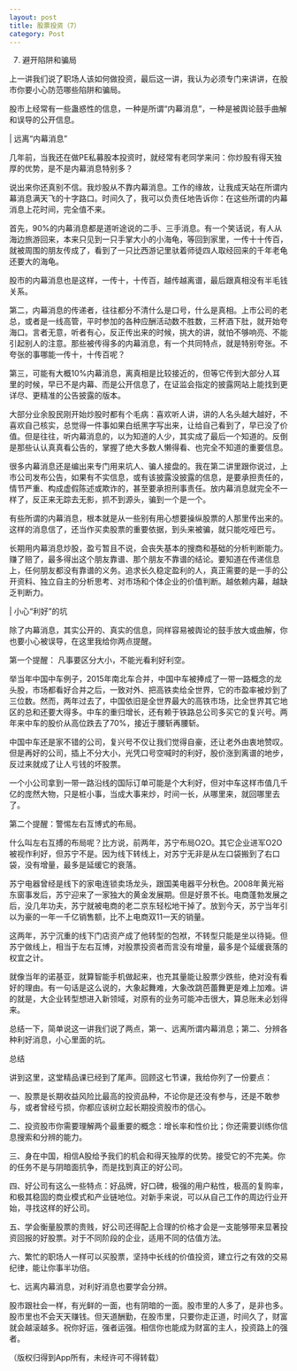 ```yaml
---
layout: post
title: 股票投资（7）
category: Post
---
```


7. 避开陷阱和骗局

上一讲我们说了职场人该如何做投资，最后这一讲，我认为必须专门来讲讲，在股市你要小心防范哪些陷阱和骗局。

股市上经常有一些蛊惑性的信息，一种是所谓“内幕消息”，一种是被舆论鼓手曲解和误导的公开信息。     

| 远离“内幕消息”

几年前，当我还在做PE私募股本投资时，就经常有老同学来问：你炒股有得天独厚的优势，是不是内幕消息特别多？

说出来你还真别不信。我炒股从不靠内幕消息。工作的缘故，让我成天站在所谓内幕消息满天飞的十字路口。时间久了，我可以负责任地告诉你：在这些所谓的内幕消息上花时间，完全值不来。

首先，90%的内幕消息都是道听途说的二手、三手消息。有一个笑话说，有人从海边旅游回来，本来只见到一只手掌大小的小海龟，等回到家里，一传十十传百，就被周围的朋友传成了，看到了一只比西游记里驮着师徒四人取经回来的千年老龟还要大的海龟。

股市的内幕消息也是这样，一传十，十传百，越传越离谱，最后跟真相没有半毛钱关系。

第二，内幕消息的传递者，往往都分不清什么是口号，什么是真相。上市公司的老总，或者是一线高管，平时参加的各种应酬活动数不胜数，三杯酒下肚，就开始夸海口。言者无意，听者有心，反正传出来的时候，挑大的讲，就怕不够响亮、不能引起别人的注意。那些被传得多的内幕消息，有一个共同特点，就是特别夸张。不夸张的事哪能一传十，十传百呢？

第三，可能有大概10%内幕消息，离真相是比较接近的，但等它传到大部分人耳里的时候，早已不是内幕、而是公开信息了，在证监会指定的披露网站上能找到更详尽、更精准的公告披露的版本。

大部分业余股民刚开始炒股时都有个毛病：喜欢听人讲，讲的人名头越大越好，不喜欢自己核实，总觉得一件事如果白纸黑字写出来，让给自己看到了，早已没了价值。但是往往，听内幕消息的，以为知道的人少，其实成了最后一个知道的。反倒是那些认认真真看公告的，掌握了绝大多数人懒得看、也完全不知道的重要信息。

很多内幕消息还是编出来专门用来坑人、骗人接盘的。我在第二讲里跟你说过，上市公司发布公告，如果有不实信息，或有该披露没披露的信息，是要承担责任的，情节严重、构成虚假陈述或欺诈的，甚至要承担刑事责任。放内幕消息就完全不一样了，反正来无踪去无影，抓不到源头，骗到一个是一个。

有些所谓的内幕消息，根本就是从一些别有用心想要操纵股票的人那里传出来的。这样的消息信了，还当作买卖股票的重要依据，到头来被骗，就只能吃哑巴亏。

长期用内幕消息炒股，盈亏暂且不说，会丧失基本的搜商和基础的分析判断能力。赚了赔了，最多得出这个朋友靠谱、那个朋友不靠谱的结论。要知道在传递信息上，任何朋友都没有靠谱的义务。追求长久稳定盈利的人，真正需要的是一手的公开资料、独立自主的分析思考、对市场和个体企业的价值判断。越依赖内幕，越缺乏判断力。

| 小心“利好”的坑

除了内幕消息，其实公开的、真实的信息，同样容易被舆论的鼓手放大或曲解，你也要小心被误导，在这里我给你两点提醒。

第一个提醒： 凡事要区分大小，不能光看利好利空。

举当年中国中车例子，2015年南北车合并，中国中车被捧成了一带一路概念的龙头股，市场都看好合并之后，一致对外、把高铁卖给全世界，它的市盈率被炒到了三位数。然而，两年过去了，中国依旧是全世界最大的高铁市场，比全世界其它地区的总和还要大得多。中车的重归增长，还有赖于铁路总公司多买它的复兴号。两年来中车的股价从高位跌去了70%，接近于腰斩再腰斩。

中国中车还是家不错的公司，复兴号不仅让我们觉得自豪，还让老外由衷地赞叹。但是再好的公司，插上不分大小，光凭口号空喊时的利好，股价涨到离谱的地步，反过来就成了让人亏钱的坏股票。

一个小公司拿到一带一路沿线的国际订单可能是个大利好，但对中车这样市值几千亿的庞然大物，只是桩小事，当成大事来炒，时间一长，从哪里来，就回哪里去了。

第二个提醒：警惕左右互博式的布局。

什么叫左右互搏的布局呢？比方说，前两年，苏宁布局O2O。其它企业进军O2O被视作利好，但苏宁不是。因为线下转线上，对苏宁无非是从左口袋搬到了右口袋，没有增量，最多是延缓它的衰落。

苏宁电器曾经是线下的家电连锁卖场龙头，跟国美电器平分秋色。2008年黄光裕东窗事发后，苏宁迎来了一家独大的黄金发展期。但是好景不长。电商蓬勃发展之后，没几年功夫，苏宁就被电商的老二京东轻松地干掉了。放到今天，苏宁当年引以为豪的一年一千亿销售额，比不上电商双11一天的销量。

这两年，苏宁沉重的线下门店资产成了他转型的包袱，不转型只能是坐以待毙。但苏宁做线上，相当于左右互博，对股票投资者而言没有增量，最多是个延缓衰落的权宜之计。

就像当年的诺基亚，就算智能手机做起来，也充其量能让股票少跌些，绝对没有看好的理由。有一句话是这么说的，大象起舞难，大象改跳芭蕾舞更是难上加难。讲的就是，大企业转型想进入新领域，对原有的业务可能冲击很大，算总账未必划得来。

总结一下，简单说这一讲我们说了两点，第一、远离所谓内幕消息；第二、分辨各种利好消息，小心里面的坑。 

总结

讲到这里，这堂精品课已经到了尾声。回顾这七节课，我给你列了一份要点：

一、股票是长期收益风险比最高的投资品种，不论你是还没有参与，还是不敢参与，或者曾经亏损，你都应该树立起长期投资股市的信心。

二、投资股市你需要理解两个最重要的概念：增长率和性价比；你还需要训练你信息搜索和分辨的能力。

三、身在中国，相信A股给予我们的机会和得天独厚的优势。接受它的不完美。你的任务不是与阴暗面抗争，而是找到真正的好公司。

四、好公司有这么一些特点：好品牌，好口碑，极强的用户粘性，极高的复购率，和极其稳固的商业模式和产业链地位。对新手来说，可以从自己工作的周边行业开始，寻找这样的好公司。

五、学会衡量股票的贵贱，好公司还得配上合理的价格才会是一支能够带来显著投资回报的好股票。对于不同阶段的企业，适用不同的估值方法。

六、繁忙的职场人一样可以买股票，坚持中长线的价值投资，建立行之有效的交易纪律，能让你事半功倍。

七、远离内幕消息，对利好消息也要学会分辨。

股市跟社会一样，有光鲜的一面，也有阴暗的一面。股市里的人多了，是非也多。股市里也不会天天赚钱。但天道酬勤，在股市里，只要你走正道，时间久了，财富就会越滚越多。祝你好运，强者运强。相信你也能成为财富的主人，投资路上的强者。



（版权归得到App所有，未经许可不得转载）
